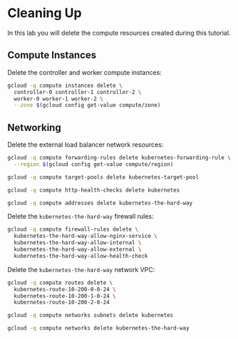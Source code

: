 # Cleaning Up

In this lab you will delete the compute resources created during this tutorial.

## Compute Instances

Delete the controller and worker compute instances:

```sh
gcloud -q compute instances delete \
  controller-0 controller-1 controller-2 \
  worker-0 worker-1 worker-2 \
  --zone $(gcloud config get-value compute/zone)
```

## Networking

Delete the external load balancer network resources:

```sh
gcloud -q compute forwarding-rules delete kubernetes-forwarding-rule \
  --region $(gcloud config get-value compute/region)

gcloud -q compute target-pools delete kubernetes-target-pool

gcloud -q compute http-health-checks delete kubernetes

gcloud -q compute addresses delete kubernetes-the-hard-way
```

Delete the `kubernetes-the-hard-way` firewall rules:

```sh
gcloud -q compute firewall-rules delete \
  kubernetes-the-hard-way-allow-nginx-service \
  kubernetes-the-hard-way-allow-internal \
  kubernetes-the-hard-way-allow-external \
  kubernetes-the-hard-way-allow-health-check
```

Delete the `kubernetes-the-hard-way` network VPC:

```sh
gcloud -q compute routes delete \
  kubernetes-route-10-200-0-0-24 \
  kubernetes-route-10-200-1-0-24 \
  kubernetes-route-10-200-2-0-24

gcloud -q compute networks subnets delete kubernetes

gcloud -q compute networks delete kubernetes-the-hard-way
```
